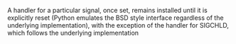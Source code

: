 A handler for a particular signal, once set, remains installed until it is explicitly reset (Python emulates the BSD style interface regardless of the underlying implementation), with the exception of the handler for SIGCHLD, which follows the underlying implementation
